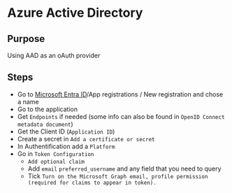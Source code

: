 # Azure Active Directory

## Purpose

Using AAD as an oAuth provider

## Steps

* Go to [Microsoft Entra ID](https://portal.azure.com/#view/Microsoft_AAD_IAM/ActiveDirectoryMenuBlade/~/RegisteredApps)/App registrations / New registration and chose a name
* Go to the application
* Get `Endpoints` if needed (some info can also be found in `OpenID Connect metadata document`)
* Get the Client ID (`Application ID`)
* Create a secret in `Add a certificate or secret`
* In Authentification add a `Platform`
* Go in `Token Configuration`
    * `Add optional claim`
    * Add `email` `preferred_username` and any field that you need to query
    * Tick `Turn on the Microsoft Graph email, profile permission (required for claims to appear in token).` 
